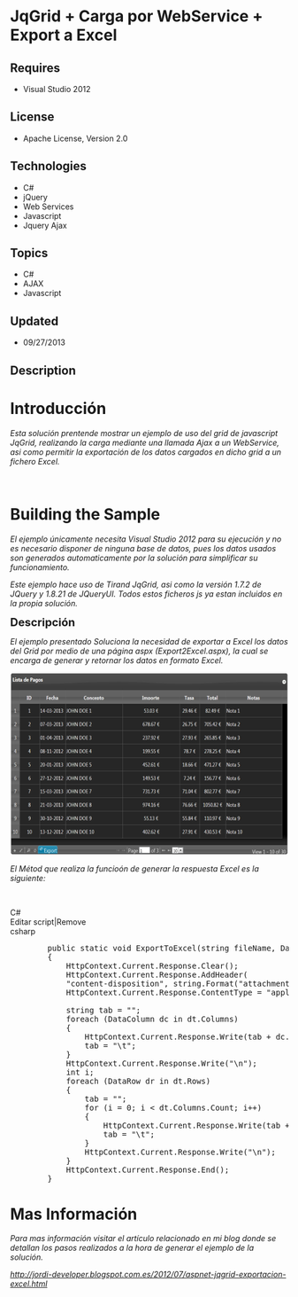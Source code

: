 # JqGrid + Carga por WebService + Export a Excel
## Requires
- Visual Studio 2012
## License
- Apache License, Version 2.0
## Technologies
- C#
- jQuery
- Web Services
- Javascript
- Jquery Ajax
## Topics
- C#
- AJAX
- Javascript
## Updated
- 09/27/2013
## Description

<h1>Introducci&oacute;n</h1>
<p><em>Esta soluci&oacute;n prentende mostrar un ejemplo de uso del grid de javascript JqGrid, realizando la carga mediante una llamada Ajax a un WebService, asi como permitir la exportaci&oacute;n de los datos cargados en dicho grid a un fichero Excel.</em></p>
<p><em><em>&nbsp;</em><br>
</em></p>
<h1><span>Building the Sample</span></h1>
<p><em>El ejemplo &uacute;nicamente necesita Visual Studio 2012 para su ejecuci&oacute;n y no es necesario disponer de ninguna base de datos, pues los datos usados son generados automaticamente por la soluci&oacute;n para simplificar su funcionamiento.</em></p>
<p><em>Este ejemplo hace uso de Tirand JqGrid, asi como la versi&oacute;n 1.7.2 de JQuery y 1.8.21 de JQueryUI. Todos estos ficheros js ya estan incluidos en la propia soluci&oacute;n.</em></p>
<p><span style="font-size:20px; font-weight:bold">Descripci&oacute;n</span></p>
<p><em>El ejemplo presentado Soluciona la necesidad de exportar a Excel los datos del Grid por medio de una p&aacute;gina aspx (Export2Excel.aspx), la cual se encarga de generar y retornar los datos en formato Excel.</em></p>
<p><em><img id="97144" src="97144-jqgridtest1.png" alt="" width="600" height="328"><br>
</em></p>
<p><em>El M&eacute;tod que realiza la funcio&oacute;n de generar la respuesta Excel es la siguiente:</em></p>
<p>&nbsp;</p>
<div class="scriptcode">
<div class="pluginEditHolder" pluginCommand="mceScriptCode">
<div class="title"><span>C#</span></div>
<div class="pluginLinkHolder"><span class="pluginEditHolderLink">Editar script</span>|<span class="pluginRemoveHolderLink">Remove</span></div>
<span class="hidden">csharp</span>

<div class="preview">
<pre class="csharp">&nbsp;&nbsp;&nbsp;&nbsp;&nbsp;&nbsp;&nbsp;&nbsp;<span class="cs__keyword">public</span>&nbsp;<span class="cs__keyword">static</span>&nbsp;<span class="cs__keyword">void</span>&nbsp;ExportToExcel(<span class="cs__keyword">string</span>&nbsp;fileName,&nbsp;DataTable&nbsp;dt)&nbsp;
&nbsp;&nbsp;&nbsp;&nbsp;&nbsp;&nbsp;&nbsp;&nbsp;{&nbsp;
&nbsp;&nbsp;&nbsp;&nbsp;&nbsp;&nbsp;&nbsp;&nbsp;&nbsp;&nbsp;&nbsp;&nbsp;HttpContext.Current.Response.Clear();&nbsp;
&nbsp;&nbsp;&nbsp;&nbsp;&nbsp;&nbsp;&nbsp;&nbsp;&nbsp;&nbsp;&nbsp;&nbsp;HttpContext.Current.Response.AddHeader(&nbsp;
&nbsp;&nbsp;&nbsp;&nbsp;&nbsp;&nbsp;&nbsp;&nbsp;&nbsp;&nbsp;&nbsp;&nbsp;<span class="cs__string">&quot;content-disposition&quot;</span>,&nbsp;<span class="cs__keyword">string</span>.Format(<span class="cs__string">&quot;attachment;&nbsp;filename={0}&quot;</span>,&nbsp;fileName));&nbsp;
&nbsp;&nbsp;&nbsp;&nbsp;&nbsp;&nbsp;&nbsp;&nbsp;&nbsp;&nbsp;&nbsp;&nbsp;HttpContext.Current.Response.ContentType&nbsp;=&nbsp;<span class="cs__string">&quot;application/ms-excel&quot;</span>;&nbsp;
&nbsp;
&nbsp;&nbsp;&nbsp;&nbsp;&nbsp;&nbsp;&nbsp;&nbsp;&nbsp;&nbsp;&nbsp;&nbsp;<span class="cs__keyword">string</span>&nbsp;tab&nbsp;=&nbsp;<span class="cs__string">&quot;&quot;</span>;&nbsp;
&nbsp;&nbsp;&nbsp;&nbsp;&nbsp;&nbsp;&nbsp;&nbsp;&nbsp;&nbsp;&nbsp;&nbsp;<span class="cs__keyword">foreach</span>&nbsp;(DataColumn&nbsp;dc&nbsp;<span class="cs__keyword">in</span>&nbsp;dt.Columns)&nbsp;
&nbsp;&nbsp;&nbsp;&nbsp;&nbsp;&nbsp;&nbsp;&nbsp;&nbsp;&nbsp;&nbsp;&nbsp;{&nbsp;
&nbsp;&nbsp;&nbsp;&nbsp;&nbsp;&nbsp;&nbsp;&nbsp;&nbsp;&nbsp;&nbsp;&nbsp;&nbsp;&nbsp;&nbsp;&nbsp;HttpContext.Current.Response.Write(tab&nbsp;&#43;&nbsp;dc.ColumnName);&nbsp;
&nbsp;&nbsp;&nbsp;&nbsp;&nbsp;&nbsp;&nbsp;&nbsp;&nbsp;&nbsp;&nbsp;&nbsp;&nbsp;&nbsp;&nbsp;&nbsp;tab&nbsp;=&nbsp;<span class="cs__string">&quot;\t&quot;</span>;&nbsp;
&nbsp;&nbsp;&nbsp;&nbsp;&nbsp;&nbsp;&nbsp;&nbsp;&nbsp;&nbsp;&nbsp;&nbsp;}&nbsp;
&nbsp;&nbsp;&nbsp;&nbsp;&nbsp;&nbsp;&nbsp;&nbsp;&nbsp;&nbsp;&nbsp;&nbsp;HttpContext.Current.Response.Write(<span class="cs__string">&quot;\n&quot;</span>);&nbsp;
&nbsp;&nbsp;&nbsp;&nbsp;&nbsp;&nbsp;&nbsp;&nbsp;&nbsp;&nbsp;&nbsp;&nbsp;<span class="cs__keyword">int</span>&nbsp;i;&nbsp;
&nbsp;&nbsp;&nbsp;&nbsp;&nbsp;&nbsp;&nbsp;&nbsp;&nbsp;&nbsp;&nbsp;&nbsp;<span class="cs__keyword">foreach</span>&nbsp;(DataRow&nbsp;dr&nbsp;<span class="cs__keyword">in</span>&nbsp;dt.Rows)&nbsp;
&nbsp;&nbsp;&nbsp;&nbsp;&nbsp;&nbsp;&nbsp;&nbsp;&nbsp;&nbsp;&nbsp;&nbsp;{&nbsp;
&nbsp;&nbsp;&nbsp;&nbsp;&nbsp;&nbsp;&nbsp;&nbsp;&nbsp;&nbsp;&nbsp;&nbsp;&nbsp;&nbsp;&nbsp;&nbsp;tab&nbsp;=&nbsp;<span class="cs__string">&quot;&quot;</span>;&nbsp;
&nbsp;&nbsp;&nbsp;&nbsp;&nbsp;&nbsp;&nbsp;&nbsp;&nbsp;&nbsp;&nbsp;&nbsp;&nbsp;&nbsp;&nbsp;&nbsp;<span class="cs__keyword">for</span>&nbsp;(i&nbsp;=&nbsp;<span class="cs__number">0</span>;&nbsp;i&nbsp;&lt;&nbsp;dt.Columns.Count;&nbsp;i&#43;&#43;)&nbsp;
&nbsp;&nbsp;&nbsp;&nbsp;&nbsp;&nbsp;&nbsp;&nbsp;&nbsp;&nbsp;&nbsp;&nbsp;&nbsp;&nbsp;&nbsp;&nbsp;{&nbsp;
&nbsp;&nbsp;&nbsp;&nbsp;&nbsp;&nbsp;&nbsp;&nbsp;&nbsp;&nbsp;&nbsp;&nbsp;&nbsp;&nbsp;&nbsp;&nbsp;&nbsp;&nbsp;&nbsp;&nbsp;HttpContext.Current.Response.Write(tab&nbsp;&#43;&nbsp;dr[i].ToString());&nbsp;
&nbsp;&nbsp;&nbsp;&nbsp;&nbsp;&nbsp;&nbsp;&nbsp;&nbsp;&nbsp;&nbsp;&nbsp;&nbsp;&nbsp;&nbsp;&nbsp;&nbsp;&nbsp;&nbsp;&nbsp;tab&nbsp;=&nbsp;<span class="cs__string">&quot;\t&quot;</span>;&nbsp;
&nbsp;&nbsp;&nbsp;&nbsp;&nbsp;&nbsp;&nbsp;&nbsp;&nbsp;&nbsp;&nbsp;&nbsp;&nbsp;&nbsp;&nbsp;&nbsp;}&nbsp;
&nbsp;&nbsp;&nbsp;&nbsp;&nbsp;&nbsp;&nbsp;&nbsp;&nbsp;&nbsp;&nbsp;&nbsp;&nbsp;&nbsp;&nbsp;&nbsp;HttpContext.Current.Response.Write(<span class="cs__string">&quot;\n&quot;</span>);&nbsp;
&nbsp;&nbsp;&nbsp;&nbsp;&nbsp;&nbsp;&nbsp;&nbsp;&nbsp;&nbsp;&nbsp;&nbsp;}&nbsp;
&nbsp;&nbsp;&nbsp;&nbsp;&nbsp;&nbsp;&nbsp;&nbsp;&nbsp;&nbsp;&nbsp;&nbsp;HttpContext.Current.Response.End();&nbsp;
&nbsp;&nbsp;&nbsp;&nbsp;&nbsp;&nbsp;&nbsp;&nbsp;}</pre>
</div>
</div>
</div>
<ul>
</ul>
<h1>Mas Informaci&oacute;n</h1>
<p><em>Para mas informaci&oacute;n visitar el art&iacute;culo relacionado en mi blog donde se detallan los pasos realizados a la hora de generar el ejemplo de la soluci&oacute;n.</em></p>
<p><em><a href="http://jordi-developer.blogspot.com.es/2012/07/aspnet-jqgrid-exportacion-excel.html">http://jordi-developer.blogspot.com.es/2012/07/aspnet-jqgrid-exportacion-excel.html</a><br>
</em></p>
